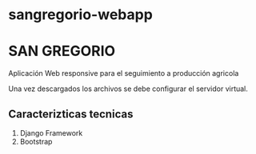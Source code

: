 # sangregorio-webapp

SAN GREGORIO
=======================

Aplicación Web responsive para el seguimiento a producción agricola

Una vez descargados los archivos se debe configurar el servidor virtual.


Caracterizticas tecnicas
------------------------

 1. Django Framework
 2. Bootstrap
